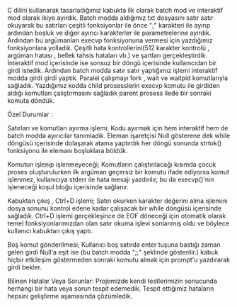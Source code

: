  C dilini kullanarak tasarladığımız kabukta ilk olarak batch mod ve interaktif mod olarak ikiye ayırdık.
Batch modda aldığımız txt dosyasını satır satır okuyarak bu satırları çeşitli fonksiyonlar ile önce ";" 
karakteri ile ayırıp ardından boşluk ve diğer ayırıcı karakterler ile parametrelerine ayırdık.
Ardından bu argümanları execvp fonksiyonuna vermesi için yazdığımız fonksiyonlara yolladık. Çeşitli hata 
kontrollerini(512 karakter kontrolü , argüman hatası , bellek tahsis hataları vb.) ve şartları gerçekleştirdik.
İnteraktif mod içerisinde ise sonsuz bir döngü içerisinde kullanıcıdan bir girdi istedik. 
Ardından batch modda satır satır yaptığımız işlemi interaktif modda girdi girdi yaptık. Paralel çalışmayı fork , wait ve 
waitpid komutlarıyla sağladık. Yazdığımız kodda child prosesslerin execvp komutu ile girdiden aldığı 
komutları çalıştırmasını sağladık parent prosess ilede bir sonraki komuta döndük.


Özel Durumlar :

Satırları ve komutları ayırma işlemi;
Kodu ayırmak için hem interaktif hem de batch modda ayırıcılar tanımladık. Eleman işaretçisi Null gösterene dek while döngüsü
içerisinde dolaşarak atama yaptırdık her döngü sonunda strtok() fonksiyonu ile elemanı boşluklara böldük.

Komutun işlenip işlenmeyeceği;
Komutların çalıştırılacağı kısımda çocuk proses oluşturulurken ilk argüman geçersiz bir komutu ifade ediyorsa komut işlenmez,
kullanıcıya stderr ile hata mesajı yazdırılır, bu da execvp()'nin işleneceği koşul bloğu içerisinde sağlanır.

Kabuktan çıkış , Ctrl+D işlemi;
Satırı okurken karakter değerini alma işlemini dosya sonunu kontrol edene kadar çalışacak bir while döngüsü içerisinde sağladık.
Ctrl+D işlemi gerçekleşince de EOF döneceği için otomatik olarak temel fonksiyonlarımızdan olan satır okuma işlevi sonlanmış oldu
ve böylece kullanıcı kabuktan çıkış yaptı.

Boş komut gönderilmesi;
Kullanıcı boş satırda enter tuşuna bastığı zaman gelen girdi Null'a eşit ise (bu batch modda ";;" şeklinde gösterilir.) kabuk hiçbir
etkileşim göstermeden sonraki komutu almak için prompt'u yazdırarak girdi bekler.


Bilinen Hatalar Veya Sorunlar:
Projemizde kendi testlerimizin sonucunda herhangi bir hata veya sorun tespit edemedik. Tespit ettiğimiz hataların hepsini geliştirme
aşamasında çözümledik.
